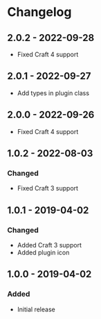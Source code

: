 # Changelog

## 2.0.2 - 2022-09-28

-   Fixed Craft 4 support

## 2.0.1 - 2022-09-27

-   Add types in plugin class

## 2.0.0 - 2022-09-26

-   Fixed Craft 4 support

## 1.0.2 - 2022-08-03

### Changed

-   Fixed Craft 3 support

## 1.0.1 - 2019-04-02

### Changed

-   Added Craft 3 support
-   Added plugin icon

## 1.0.0 - 2019-04-02

### Added

-   Initial release
